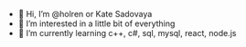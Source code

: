- 👋 Hi, I’m @holren or Kate Sadovaya
- 👀 I’m interested in a little bit of everything
- 🌱 I’m currently learning c++, c#, sql, mysql, react, node.js

